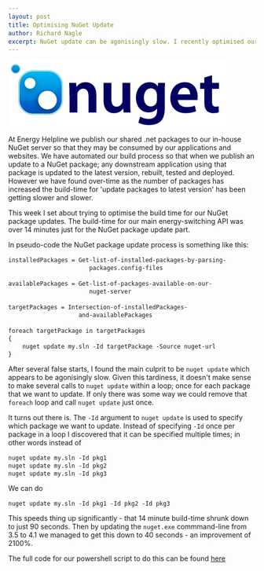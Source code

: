 ```yaml
---
layout: post
title: Optimising NuGet Update
author: Richard Nagle
excerpt: NuGet update can be agonisingly slow. I recently optimised our build process and found some ways to improve the speed.
---
```


![Nuget logo'](/images/nuget.png "Nuget logo")

At Energy Helpline we publish our shared .net packages to our in-house NuGet server so that they may be consumed by our applications and websites. We have automated our build process so that when we publish an update to a NuGet package; any downstream application using that package is updated to the latest version, rebuilt, tested and deployed. However we have found over-time as the number of packages has increased the build-time for 'update packages to latest version' has been getting slower and slower.

This week I set about trying to optimise the build time for our NuGet package updates. The build-time for our main energy-switching API was over 14 minutes just for the NuGet package update part.

In pseudo-code the NuGet package update process is something like this:

```
installedPackages = Get-list-of-installed-packages-by-parsing-
                       packages.config-files

availablePackages = Get-list-of-packages-available-on-our-
                       nuget-server

targetPackages = Intersection-of-installedPackages-
                    and-availablePackages

foreach targetPackage in targetPackages
{
    nuget update my.sln -Id targetPackage -Source nuget-url
}
```
After several false starts, I found the main culprit to be `nuget update` which appears to be agonisingly slow. Given this tardiness, it doesn't make sense to
make several calls to `nuget update` within a loop; once for each package that we want to update. If only there was some way we could remove that `foreach` loop and call `nuget update` just once.

It turns out there is. The `-Id` argument to `nuget update` is used to specify which package we want to update. Instead of specifying `-Id` once per package in a loop I discovered that it can be specified multiple times; in other words instead of

```
nuget update my.sln -Id pkg1
nuget update my.sln -Id pkg2
nuget update my.sln -Id pkg3
```

We can do

```
nuget update my.sln -Id pkg1 -Id pkg2 -Id pkg3
```

This speeds thing up significantly - that 14 minute build-time shrunk down to just 90 seconds. Then by updating the `nuget.exe` commmand-line from 3.5 to 4.1 we managed to get this down to 40 seconds - an improvement of 2100%.

The full code for our powershell script to do this can be found [here](https://gist.github.com/richardnagle/2ffa63c3a9a711aa97c929192d8cbcef)